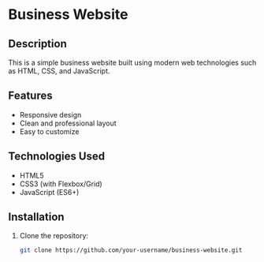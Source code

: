   
# Business Website

## Description
This is a simple business website built using modern web technologies such as HTML, CSS, and JavaScript.

## Features
- Responsive design
- Clean and professional layout
- Easy to customize

## Technologies Used
- HTML5
- CSS3 (with Flexbox/Grid)
- JavaScript (ES6+)

## Installation
1. Clone the repository:
   ```bash
   git clone https://github.com/your-username/business-website.git